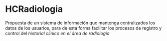 # HCRadiologia
Propuesta de un sistema de información que mantenga centralizados los datos de los usuarios, para de esta forma facilitar los procesos de registro y control del _historial clínico en el área de radiología_
